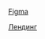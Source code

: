 [Figma](https://www.figma.com/file/1oTjzLnDWrLduXhMODhIXU/Proxylab-(Copy)?type=design&node-id=0-1&mode=design&t=CtfOgQA0tlES1ZCN-0)


[Лендинг](https://vladpristavkin.github.io/Landing/index.html)